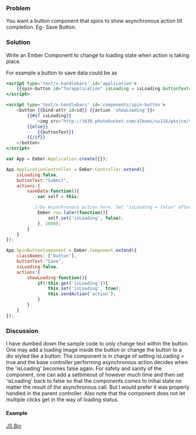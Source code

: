 ### Problem
You want a button component that spins to show asynchronous action till completion. Eg- Save Button.

### Solution
Write an Ember Component to change to loading state when action is taking place.

For example a button to save data could be as

```handlebars
<script type='text/x-handlebars' id='application'>
    {{spin-button id="forapplication" isLoading = isLoading buttonText=buttonText action='saveData'}}
</script>

<script type='text/x-handlebars' id='components/spin-button'>
    <button {{bind-attr id=id}} {{action 'showLoading'}}>
        {{#if isLoading}}
            <img src="http://i639.photobucket.com/albums/uu116/pksjce/spiffygif_18x18.gif">
        {{else}}
            {{buttonText}}
        {{/if}}
    </button>
</script>
```

```javascript
var App = Ember.Application.create({});

App.ApplicationController = Ember.Controller.extend({
    isLoading:false,
    buttonText:"Submit",
    actions:{
        saveData:function(){
            var self = this;

           //Do Asynchronous action here. Set "isLoading = false" after a timeout.
            Ember.run.later(function(){
                self.set('isLoading', false);
            }, 1000);
        }
    }
});

App.SpinButtonComponent = Ember.Component.extend({
	classNames: ['button'],
    buttonText:"Save",
    isLoading:false,
    actions:{
        showLoading:function(){
            if(!this.get('isLoading')){
                this.set('isLoading', true);
                this.sendAction('action');
            }
        }
    }
});

```


### Discussion

I have dumbed down the sample code to only change text within the button. One may add a loading image inside the button or change the button to a div styled like a button.
The component is in charge of setting isLoading = true and the base controller performing asynchronous action decides when the 'isLoading' becomes false again.
For safety and sanity of the component, one can add a settimeout of however much time and then set 'isLoading' back to false so that the components comes to initial state no matter the result of the asynchronous call. But I would prefer it was properly handled in the parent controller.
Also note that the component does not let multiple clicks get in the way of loading status.

#### Example
<a class="jsbin-embed" href="http://emberjs.jsbin.com/EXaxEfE/14/embed?live">JS Bin</a><script src="http://static.jsbin.com/js/embed.js"></script>

